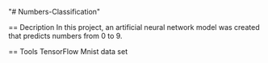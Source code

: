 "# Numbers-Classification" 

== Decription
In this project, an artificial neural network model was created that predicts numbers from 0 to 9.

== Tools
TensorFlow
Mnist data set